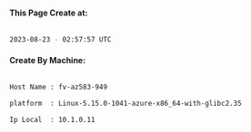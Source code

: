 
   
#### This Page Create at:

```bash

2023-08-23 - 02:57:57 UTC

```

#### Create By Machine:

```bash

Host Name : fv-az583-949

platform  : Linux-5.15.0-1041-azure-x86_64-with-glibc2.35

Ip Local  : 10.1.0.11

```

